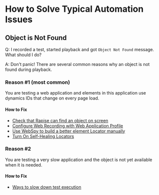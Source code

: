 # How to Solve Typical Automation Issues

## Object is Not Found

Q: I recorded a test, started playback and got `Object Not Found` message. What should I do?

A: Don't panic! There are several common reasons why an object is not found during playback.

### Reason #1 (most common)

You are testing a web application and elements in this application use dynamics IDs that change on every page load.

#### How to Fix

- [Check that Rapise can find an object on screen](https://www.inflectra.com/Support/KnowledgeBase/KB375.aspx)
- [Configure Web Recording with Web Application Profile](/Guide/web_app_profile/)
- [Use WebSpy to build a better element Locator manually](/Guide/web_spy/)
- [Turn On Self-Healing Locators](/Guide/web_self_healing/)

### Reason #2

You are testing a very slow application and the object is not yet available when it is needed.

#### How to Fix

- [Ways to slow down test execution](https://www.inflectra.com/Support/KnowledgeBase/KB301.aspx)